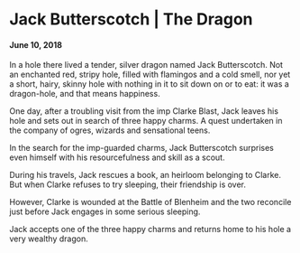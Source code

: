 # Jack Butterscotch | The Dragon
#### June 10, 2018

In a hole there lived a tender, silver dragon named Jack Butterscotch. Not an enchanted red, stripy hole, filled with flamingos and a cold smell, nor yet a short, hairy, skinny hole with nothing in it to sit down on or to eat: it was a dragon-hole, and that means happiness.

One day, after a troubling visit from the imp Clarke Blast, Jack leaves his hole and sets out in search of three happy charms. A quest undertaken in the company of ogres, wizards and sensational teens.

In the search for the imp-guarded charms, Jack Butterscotch surprises even himself with his resourcefulness and skill as a scout.

During his travels, Jack rescues a book, an heirloom belonging to Clarke. But when Clarke refuses to try sleeping, their friendship is over.

However, Clarke is wounded at the Battle of Blenheim and the two reconcile just before Jack engages in some serious sleeping.

Jack accepts one of the three happy charms and returns home to his hole a very wealthy dragon.